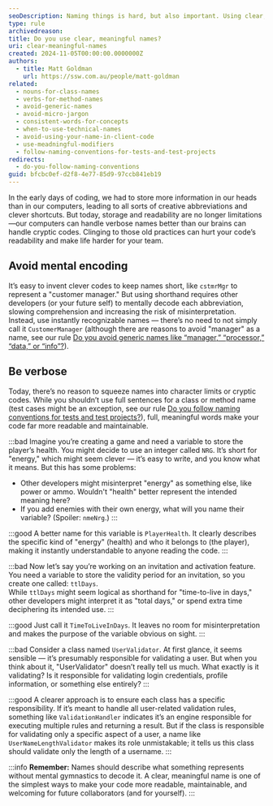 ```yaml
---
seoDescription: Naming things is hard, but also important. Using clear, meaningful names will make your code more readable and reduce cognitive load and risk for your development team.
type: rule
archivedreason:
title: Do you use clear, meaningful names?
uri: clear-meaningful-names
created: 2024-11-05T00:00:00.0000000Z
authors:
  - title: Matt Goldman
    url: https://ssw.com.au/people/matt-goldman
related:
  - nouns-for-class-names
  - verbs-for-method-names
  - avoid-generic-names
  - avoid-micro-jargon
  - consistent-words-for-concepts
  - when-to-use-technical-names
  - avoid-using-your-name-in-client-code
  - use-meadningful-modifiers
  - follow-naming-conventions-for-tests-and-test-projects
redirects:
  - do-you-follow-naming-conventions
guid: bfcbc0ef-d2f8-4e77-85d9-97ccb841eb19
---
```


In the early days of coding, we had to store more information in our heads than in our computers, leading to all sorts of creative abbreviations and clever shortcuts. But today, storage and readability are no longer limitations—our computers can handle verbose names better than our brains can handle cryptic codes. Clinging to those old practices can hurt your code’s readability and make life harder for your team.

<!--endintro-->

## Avoid mental encoding
It’s easy to invent clever codes to keep names short, like `cstmrMgr` to represent a "customer manager." But using shorthand requires other developers (or your future self) to mentally decode each abbreviation, slowing comprehension and increasing the risk of misinterpretation. Instead, use instantly recognizable names — there’s no need to not simply call it `CustomerManager` (although there are reasons to avoid "manager" as a name, see our rule [Do you avoid generic names like “manager,” “processor,” “data,” or “info”?](/avoid-generic-names)).


## Be verbose
Today, there’s no reason to squeeze names into character limits or cryptic codes. While you shouldn’t use full sentences for a class or method name (test cases might be an exception, see our rule [Do you follow naming conventions for tests and test projects?](/follow-naming-conventions-for-tests-and-test-projects)), full, meaningful words make your code far more readable and maintainable.

:::bad
Imagine you’re creating a game and need a variable to store the player’s health. You might decide to use an integer called `NRG`. It’s short for "energy," which might seem clever — it’s easy to write, and you know what it means. But this has some problems:
* Other developers might misinterpret "energy" as something else, like power or ammo. Wouldn't "health" better represent the intended meaning here?
* If you add enemies with their own energy, what will you name their variable? (Spoiler: `nmeNrg`.)
:::

:::good
A better name for this variable is `PlayerHealth`. It clearly describes the specific kind of "energy" (health) and who it belongs to (the player), making it instantly understandable to anyone reading the code.
:::

:::bad
Now let’s say you’re working on an invitation and activation feature. You need a variable to store the validity period for an invitation, so you create one called: `ttlDays`.    
While `ttlDays` might seem logical as shorthand for "time-to-live in days," other developers might interpret it as "total days," or spend extra time deciphering its intended use.
:::

:::good
Just call it `TimeToLiveInDays`. It leaves no room for misinterpretation and makes the purpose of the variable obvious on sight.
:::

:::bad
Consider a class named `UserValidator`. At first glance, it seems sensible — it’s presumably responsible for validating a user. But when you think about it, "UserValidator" doesn’t really tell us much. What exactly is it validating? Is it responsible for validating login credentials, profile information, or something else entirely?
:::

:::good
A clearer approach is to ensure each class has a specific responsibility. If it’s meant to handle all user-related validation rules, something like `ValidationHandler` indicates it’s an engine responsible for executing multiple rules and returning a result. But if the class is responsible for validating only a specific aspect of a user, a name like `UserNameLengthValidator` makes its role unmistakable; it tells us this class should validate only the length of a username.
:::

:::info
**Remember:** Names should describe what something represents without mental gymnastics to decode it. A clear, meaningful name is one of the simplest ways to make your code more readable, maintainable, and welcoming for future collaborators (and for yourself).
:::